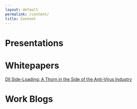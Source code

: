 ```yaml
---
layout: default
permalink: /content/
title: Content
---
```


# Presentations


# Whitepapers
[Dll Side-Loading: A Thorn in the Side of  the Anti-Virus Industry](#)

# Work Blogs
